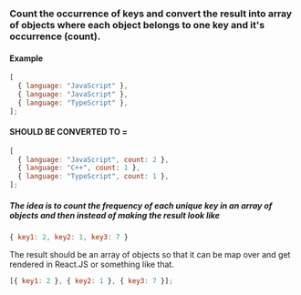 ### Count the occurrence of keys and convert the result into array of objects where each object belongs to one key and it's occurrence (count).

#### Example

```js
[
  { language: "JavaScript" },
  { language: "JavaScript" },
  { language: "TypeScript" },
];
```

#### SHOULD BE CONVERTED TO =

```js
[
  { language: "JavaScript", count: 2 },
  { language: "C++", count: 1 },
  { language: "TypeScript", count: 1 },
];
```

##### The idea is to count the frequency of each unique key in an array of objects and then instead of making the result look like

```js
{ key1: 2, key2: 1, key3: 7 }
```

The result should be an array of objects so that it can be map over and get rendered in React.JS or something like that.

```js
[{ key1: 2 }, { key2: 1 }, { key3: 7 }];
```
